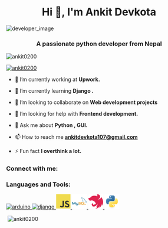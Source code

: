 <h1 align="center">Hi 👋, I'm Ankit Devkota</h1>
<img src="https://fly.storage.tigris.dev/pai-images/adff8babfba843c4821d775d6efdb0d1.jpeg" alt="developer_image" width="400">
<h3 align="center">A passionate python developer from Nepal</h3>

<p align="left"> <img src="https://komarev.com/ghpvc/?username=ankit0200&label=Profile%20views&color=0e75b6&style=flat" alt="ankit0200" /> </p>

<p align="left"> <a href="https://github.com/ryo-ma/github-profile-trophy"><img src="https://github-profile-trophy.vercel.app/?username=ankit0200" alt="ankit0200" /></a> </p>

- 🔭 I’m currently working at **Upwork.**

- 🌱 I’m currently learning **Django .**

- 👯 I’m looking to collaborate on **Web development projects**

- 🤝 I’m looking for help with **Frontend development.**

- 💬 Ask me about **Python , GUI.**

- 📫 How to reach me **ankitdevkota107@gmail.com**

- ⚡ Fun fact **I overthink a lot.**

<h3 align="left">Connect with me:</h3>
<p align="left">
</p>

<h3 align="left">Languages and Tools:</h3>
<p align="left"> <a href="https://www.arduino.cc/" target="_blank" rel="noreferrer"> <img src="https://cdn.worldvectorlogo.com/logos/arduino-1.svg" alt="arduino" width="40" height="40"/> </a> <a href="https://www.djangoproject.com/" target="_blank" rel="noreferrer"> <img src="https://cdn.worldvectorlogo.com/logos/django.svg" alt="django" width="40" height="40"/> </a> <a href="https://developer.mozilla.org/en-US/docs/Web/JavaScript" target="_blank" rel="noreferrer"> <img src="https://raw.githubusercontent.com/devicons/devicon/master/icons/javascript/javascript-original.svg" alt="javascript" width="40" height="40"/> </a> <a href="https://www.mysql.com/" target="_blank" rel="noreferrer"> <img src="https://raw.githubusercontent.com/devicons/devicon/master/icons/mysql/mysql-original-wordmark.svg" alt="mysql" width="40" height="40"/> </a> <a href="https://nestjs.com/" target="_blank" rel="noreferrer"> <img src="https://raw.githubusercontent.com/devicons/devicon/master/icons/nestjs/nestjs-plain.svg" alt="nestjs" width="40" height="40"/> </a> <a href="https://www.python.org" target="_blank" rel="noreferrer"> <img src="https://raw.githubusercontent.com/devicons/devicon/master/icons/python/python-original.svg" alt="python" width="40" height="40"/> </a> </p>

<p>&nbsp;<img align="center" src="https://github-readme-stats.vercel.app/api?username=ankit0200&show_icons=true&locale=en" alt="ankit0200" /></p>
